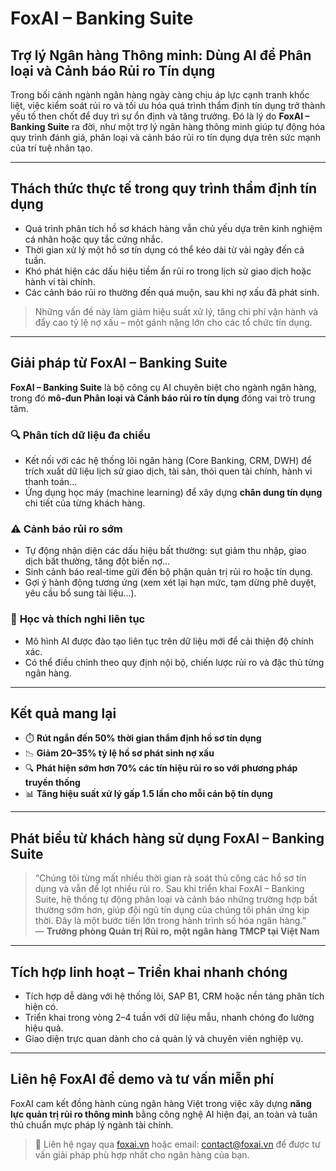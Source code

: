 # FoxAI – Banking Suite  
## Trợ lý Ngân hàng Thông minh: Dùng AI để Phân loại và Cảnh báo Rủi ro Tín dụng

Trong bối cảnh ngành ngân hàng ngày càng chịu áp lực cạnh tranh khốc liệt, việc kiểm soát rủi ro và tối ưu hóa quá trình thẩm định tín dụng trở thành yếu tố then chốt để duy trì sự ổn định và tăng trưởng. Đó là lý do **FoxAI – Banking Suite** ra đời, như một trợ lý ngân hàng thông minh giúp tự động hóa quy trình đánh giá, phân loại và cảnh báo rủi ro tín dụng dựa trên sức mạnh của trí tuệ nhân tạo.

---

## Thách thức thực tế trong quy trình thẩm định tín dụng

- Quá trình phân tích hồ sơ khách hàng vẫn chủ yếu dựa trên kinh nghiệm cá nhân hoặc quy tắc cứng nhắc.  
- Thời gian xử lý một hồ sơ tín dụng có thể kéo dài từ vài ngày đến cả tuần.  
- Khó phát hiện các dấu hiệu tiềm ẩn rủi ro trong lịch sử giao dịch hoặc hành vi tài chính.  
- Các cảnh báo rủi ro thường đến quá muộn, sau khi nợ xấu đã phát sinh.

> Những vấn đề này làm giảm hiệu suất xử lý, tăng chi phí vận hành và đẩy cao tỷ lệ nợ xấu – một gánh nặng lớn cho các tổ chức tín dụng.

---

## Giải pháp từ FoxAI – Banking Suite

**FoxAI – Banking Suite** là bộ công cụ AI chuyên biệt cho ngành ngân hàng, trong đó **mô-đun Phân loại và Cảnh báo rủi ro tín dụng** đóng vai trò trung tâm.  

### 🔍 **Phân tích dữ liệu đa chiều**

- Kết nối với các hệ thống lõi ngân hàng (Core Banking, CRM, DWH) để trích xuất dữ liệu lịch sử giao dịch, tài sản, thói quen tài chính, hành vi thanh toán...  
- Ứng dụng học máy (machine learning) để xây dựng **chân dung tín dụng** chi tiết của từng khách hàng.

### ⚠️ **Cảnh báo rủi ro sớm**

- Tự động nhận diện các dấu hiệu bất thường: sụt giảm thu nhập, giao dịch bất thường, tăng đột biến nợ...  
- Sinh cảnh báo real-time gửi đến bộ phận quản trị rủi ro hoặc tín dụng.  
- Gợi ý hành động tương ứng (xem xét lại hạn mức, tạm dừng phê duyệt, yêu cầu bổ sung tài liệu...).

### 🧠 **Học và thích nghi liên tục**

- Mô hình AI được đào tạo liên tục trên dữ liệu mới để cải thiện độ chính xác.  
- Có thể điều chỉnh theo quy định nội bộ, chiến lược rủi ro và đặc thù từng ngân hàng.

---

## Kết quả mang lại

- ⏱️ **Rút ngắn đến 50% thời gian thẩm định hồ sơ tín dụng**  
- 📉 **Giảm 20–35% tỷ lệ hồ sơ phát sinh nợ xấu**  
- 🔍 **Phát hiện sớm hơn 70% các tín hiệu rủi ro so với phương pháp truyền thống**  
- 📊 **Tăng hiệu suất xử lý gấp 1.5 lần cho mỗi cán bộ tín dụng**

---

## Phát biểu từ khách hàng sử dụng FoxAI – Banking Suite

> “Chúng tôi từng mất nhiều thời gian rà soát thủ công các hồ sơ tín dụng và vẫn để lọt nhiều rủi ro. Sau khi triển khai FoxAI – Banking Suite, hệ thống tự động phân loại và cảnh báo những trường hợp bất thường sớm hơn, giúp đội ngũ tín dụng của chúng tôi phản ứng kịp thời. Đây là một bước tiến lớn trong hành trình số hóa ngân hàng.”  
> — **Trưởng phòng Quản trị Rủi ro, một ngân hàng TMCP tại Việt Nam**

---

## Tích hợp linh hoạt – Triển khai nhanh chóng

- Tích hợp dễ dàng với hệ thống lõi, SAP B1, CRM hoặc nền tảng phân tích hiện có.  
- Triển khai trong vòng 2–4 tuần với dữ liệu mẫu, nhanh chóng đo lường hiệu quả.  
- Giao diện trực quan dành cho cả quản lý và chuyên viên nghiệp vụ.

---

## Liên hệ FoxAI để demo và tư vấn miễn phí

FoxAI cam kết đồng hành cùng ngân hàng Việt trong việc xây dựng **năng lực quản trị rủi ro thông minh** bằng công nghệ AI hiện đại, an toàn và tuân thủ chuẩn mực pháp lý ngành tài chính.

> 📩 Liên hệ ngay qua [foxai.vn](https://foxai.vn) hoặc email: contact@foxai.vn để được tư vấn giải pháp phù hợp nhất cho ngân hàng của bạn.
